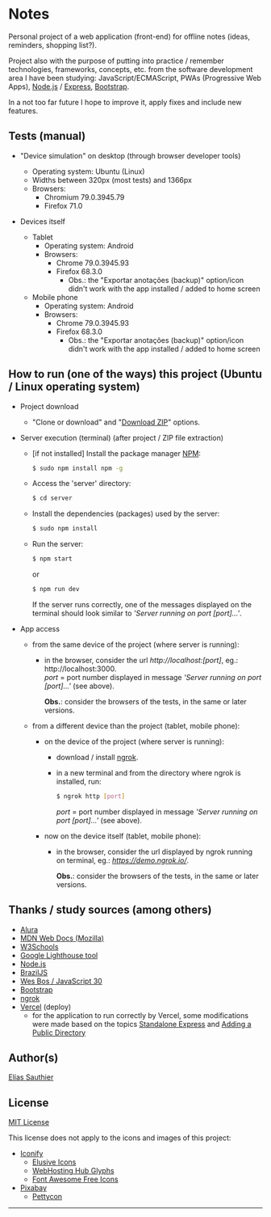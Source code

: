 # Notes

Personal project of a web application (front-end) for offline notes (ideas, reminders, shopping list?).

Project also with the purpose of putting into practice / remember technologies, frameworks, concepts, etc. from the software development area I have been studying: JavaScript/ECMAScript, PWAs (Progressive Web Apps), [Node.js](https://nodejs.org) / [Express](https://expressjs.com/), [Bootstrap](https://getbootstrap.com).

In a not too far future I hope to improve it, apply fixes and include new features.

## Tests (manual)

  * "Device simulation" on desktop (through browser developer tools)
    * Operating system: Ubuntu (Linux)
    * Widths between 320px (most tests) and 1366px
    * Browsers: 
      * Chromium 79.0.3945.79
      * Firefox 71.0

  * Devices itself
    * Tablet
      * Operating system: Android
      * Browsers: 
        * Chrome 79.0.3945.93
        * Firefox 68.3.0
          * Obs.: the "Exportar anotações (backup)" option/icon didn't work with the app installed / added to home screen
    * Mobile phone
      * Operating system: Android
      * Browsers:
        * Chrome 79.0.3945.93
        * Firefox 68.3.0
          * Obs.: the "Exportar anotações (backup)" option/icon didn't work with the app installed / added to home screen

## How to run (one of the ways) this project (Ubuntu / Linux operating system)
  * Project download
    * "Clone or download" and "[Download ZIP](https://github.com/Goliass/Anotacoes/archive/master.zip)" options.
    
  * Server execution (terminal) (after project / ZIP file extraction)

      * [if not installed] Install the package manager [NPM](https://docs.npmjs.com/downloading-and-installing-node-js-and-npm):
        ```bash
        $ sudo npm install npm -g 
        ```

      * Access the 'server' directory:
        ```bash
        $ cd server
        ```
      
      * Install the dependencies (packages) used by the server:
        ```bash
        $ sudo npm install
        ```

      * Run the server:
        ```bash
        $ npm start
        ```
        or
        ```bash
        $ npm run dev
        ```
        If the server runs correctly, one of the messages displayed on the terminal should look similar to *'Server running on port [port]...'*.

  * App access
    * from the same device of the project (where server is running):
      * in the browser, consider the url *http://localhost:[port]*, eg.: http://localhost:3000.  
      *port* = port number displayed in message *'Server running on port [port]...'* (see above).  

        **Obs.**: consider the browsers of the tests, in the same or later versions.

    * from a different device than the project (tablet, mobile phone):
      * on the device of the project (where server is running):
        * download / install [ngrok](https://ngrok.com/download).
        
        * in a new terminal and from the directory where ngrok is installed, run:
          ```bash
          $ ngrok http [port]
          ```
          *port* = port number displayed in message *'Server running on port [port]...'* (see above).

      * now on the device itself (tablet, mobile phone):
        * in the browser, consider the url displayed by ngrok running on terminal, eg.: *https://demo.ngrok.io/*.  
        
          **Obs.**: consider the browsers of the tests, in the same or later versions.

## Thanks / study sources (among others)

  * [Alura](https://www.alura.com.br/)
  * [MDN Web Docs (Mozilla)](https://developer.mozilla.org)
  * [W3Schools](https://www.w3schools.com)
  * [Google Lighthouse tool](https://developers.google.com/web/tools/lighthouse/)
  * [Node.js](https://nodejs.org)
  * [BrazilJS](https://braziljs.org/)
  * [Wes Bos / JavaScript 30](https://javascript30.com/)
  * [Bootstrap](https://getbootstrap.com/)
  * [ngrok](https://ngrok.com/)
  * [Vercel](https://vercel.com) (deploy)
    * for the application to run correctly by Vercel, some modifications were made based on the topics [Standalone Express](https://vercel.com/guides/using-express-with-vercel#standalone-express) and [Adding a Public Directory](https://vercel.com/guides/using-express-with-vercel#adding-a-public-directory)

## Author(s)
[Elías Sauthier](https://github.com/Goliass)

## License
[MIT License](LICENSE.txt)

This license does not apply to the icons and images of this project:
  - [Iconify](https://iconify.design)
    - [Elusive Icons](http://elusiveicons.com/license/)
    - [WebHosting Hub Glyphs](https://www.webhostinghub.com/glyphs/)
    - [Font Awesome Free Icons](https://fontawesome.com/license/free)
  - [Pixabay](https://pixabay.com/) 
    - [Pettycon](https://pixabay.com/users/pettycon-3307648/)

--- 
